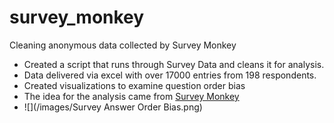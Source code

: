# survey_monkey
Cleaning anonymous data collected by Survey Monkey

- Created a script that runs through Survey Data and cleans it for analysis. 
- Data delivered via excel with over 17000 entries from 198 respondents. 
- Created visualizations to examine question order bias
- The idea for the analysis came from [Survey Monkey](https://www.surveymonkey.com/curiosity/eliminate-order-bias-to-improve-your-survey-responses/)
- ![](/images/Survey Answer Order Bias.png)
